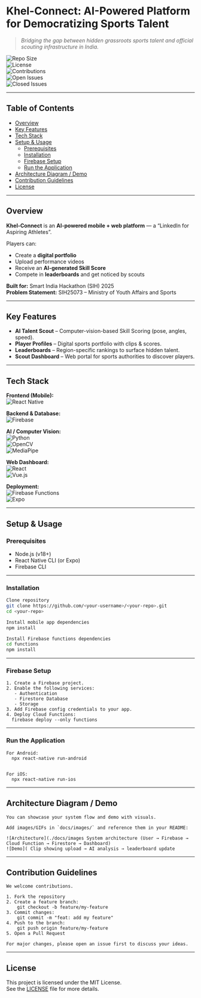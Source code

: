 # Khel-Connect: AI-Powered Platform for Democratizing Sports Talent

> *Bridging the gap between hidden grassroots sports talent and official scouting infrastructure in India.*

![Repo Size](https://img.shields.io/github/repo-size/SaurabhM-24/Project-Khel-Connect?color=00FF7F)  
![License](https://img.shields.io/github/license/SaurabhM-24/Project-Khel-Connect?color=blue)  
![Contributions](https://img.shields.io/badge/Contributions-Welcome-brightgreen.svg)  
![Open Issues](https://img.shields.io/github/issues/SaurabhM-24/Project-Khel-Connect)  
![Closed Issues](https://img.shields.io/github/issues-closed/SaurabhM-24/Project-Khel-Connect)  

---

## Table of Contents

- [Overview](#overview)  
- [Key Features](#key-features)  
- [Tech Stack](#tech-stack)  
- [Setup & Usage](#setup--usage)  
  - [Prerequisites](#prerequisites)  
  - [Installation](#installation)  
  - [Firebase Setup](#firebase-setup)  
  - [Run the Application](#run-the-application)  
- [Architecture Diagram / Demo](#architecture-diagram--demo)  
- [Contribution Guidelines](#contribution-guidelines)  
- [License](#license)  

---

## Overview

**Khel-Connect** is an **AI-powered mobile + web platform** — a “LinkedIn for Aspiring Athletes”.  

Players can:  
- Create a **digital portfolio**  
- Upload performance videos  
- Receive an **AI-generated Skill Score**  
- Compete in **leaderboards** and get noticed by scouts  

**Built for:** Smart India Hackathon (SIH) 2025  
**Problem Statement:** SIH25073 – Ministry of Youth Affairs and Sports  

---

## Key Features

- **AI Talent Scout** – Computer-vision-based Skill Scoring (pose, angles, speed).  
- **Player Profiles** – Digital sports portfolio with clips & scores.  
- **Leaderboards** – Region-specific rankings to surface hidden talent.  
- **Scout Dashboard** – Web portal for sports authorities to discover players.  

---

## Tech Stack

**Frontend (Mobile):**  
![React Native](https://img.shields.io/badge/React%20Native-20232A?logo=react&logoColor=61DAFB)

**Backend & Database:**  
![Firebase](https://img.shields.io/badge/Firebase-ffaa00?logo=firebase&logoColor=white)

**AI / Computer Vision:**  
![Python](https://img.shields.io/badge/Python-3776AB?logo=python&logoColor=white)  
![OpenCV](https://img.shields.io/badge/OpenCV-27338e?logo=opencv&logoColor=white)  
![MediaPipe](https://img.shields.io/badge/MediaPipe-4285F4?logo=google&logoColor=white)

**Web Dashboard:**  
![React](https://img.shields.io/badge/React-20232A?logo=react&logoColor=61DAFB)  
![Vue.js](https://img.shields.io/badge/Vue.js-35495E?logo=vue.js&logoColor=4FC08D)

**Deployment:**  
![Firebase Functions](https://img.shields.io/badge/Firebase%20Functions-FFCA28?logo=firebase&logoColor=black)  
![Expo](https://img.shields.io/badge/Expo-000020?logo=expo&logoColor=white)  

---

## Setup & Usage

### Prerequisites
- Node.js (v18+)  
- React Native CLI (or Expo)  
- Firebase CLI  

---

### Installation
```bash
Clone repository
git clone https://github.com/<your-username>/<your-repo>.git
cd <your-repo>

Install mobile app dependencies
npm install

Install Firebase functions dependencies
cd functions
npm install
```


---

### Firebase Setup

```
1. Create a Firebase project.  
2. Enable the following services:  
   - Authentication  
   - Firestore Database  
   - Storage  
3. Add Firebase config credentials to your app.  
4. Deploy Cloud Functions:
  firebase deploy --only functions

```


---

### Run the Application
```
For Android:  
  npx react-native run-android


For iOS:  
  npx react-native run-ios

```
---

## Architecture Diagram / Demo
```
You can showcase your system flow and demo with visuals.  

Add images/GIFs in `docs/images/` and reference them in your README:  

![Architecture](./docs/images System architecture (User → Firebase → Cloud Function → Firestore → Dashboard)
![Demo]( Clip showing upload → AI analysis → leaderboard update

```
---

## Contribution Guidelines
```
We welcome contributions.  

1. Fork the repository  
2. Create a feature branch:  
    git checkout -b feature/my-feature
3. Commit changes:
    git commit -m "feat: add my feature"
4. Push to the branch:
    git push origin feature/my-feature
5. Open a Pull Request  

For major changes, please open an issue first to discuss your ideas.
```
---

## License

This project is licensed under the MIT License.  
See the [LICENSE](./LICENSE) file for more details.



